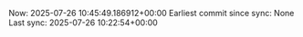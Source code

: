 Now: 2025-07-26 10:45:49.186912+00:00 Earliest commit since sync: None Last sync: 2025-07-26 10:22:54+00:00
